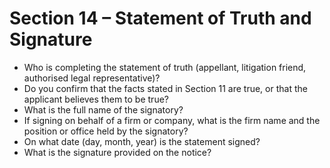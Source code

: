 # Section 14 – Statement of Truth and Signature

- Who is completing the statement of truth (appellant, litigation friend, authorised legal representative)?
- Do you confirm that the facts stated in Section 11 are true, or that the applicant believes them to be true?
- What is the full name of the signatory?
- If signing on behalf of a firm or company, what is the firm name and the position or office held by the signatory?
- On what date (day, month, year) is the statement signed?
- What is the signature provided on the notice?
